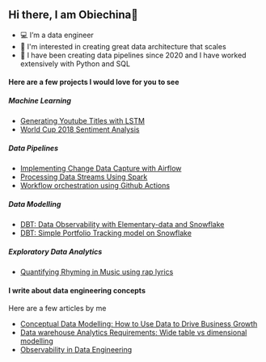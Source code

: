 ## Hi there, I am Obiechina👋

- 💻 I’m a data engineer
- 📐 I'm interested in creating great data architecture that scales
- 🐘 I have been creating data pipelines since 2020 and I have worked extensively with Python and SQL

#### Here are a few projects I would love for you to see
##### Machine Learning
- [Generating Youtube Titles with LSTM](https://github.com/obie-china/Generating-Youtube-Titles-with-LSTM)
- [World Cup 2018 Sentiment Analysis](https://github.com/obie-china/FIFA-Sentiment-Analysis)

##### Data Pipelines
- [Implementing Change Data Capture with Airflow](https://github.com/obie-china/Airflow-ETL-pipeline)
- [Processing Data Streams Using Spark](https://github.com/obie-china/Spark-Streaming)
- [Workflow orchestration using Github Actions](https://github.com/obie-china/Github-actions-pipeline)

##### Data Modelling
- [DBT: Data Observability with Elementary-data and Snowflake](https://github.com/obie-china/data-observability-dbt)
- [DBT: Simple Portfolio Tracking model on Snowflake](https://github.com/obie-china/portfolio-tracking-dbt)

##### Exploratory Data Analytics
- [Quantifying Rhyming in Music using rap lyrics](https://github.com/obie-china/Check-The-Rhyme)

#### I write about data engineering concepts
Here are a few articles by me
- [Conceptual Data Modelling: How to Use Data to Drive Business Growth](https://medium.com/@iyi_bobby/conceptual-data-modelling-how-to-use-data-to-drive-business-growth-9d245198bf9d)
- [Data warehouse Analytics Requirements: Wide table vs dimensional modelling](https://medium.com/@iyi_bobby/data-warehouse-analytics-requirements-wide-table-vs-dimensional-modelling-a46ae6f61807)
- [Observability in Data Engineering](https://medium.com/@iyi_bobby/observability-in-data-engineering-0db90e4fcfbe)
